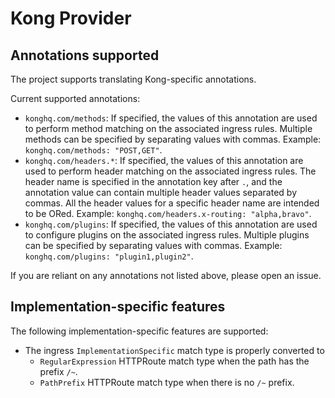 # Kong Provider

## Annotations supported

The project supports translating Kong-specific annotations.

Current supported annotations:

- `konghq.com/methods`: If specified, the values of this annotation are used to
  perform method matching on the associated ingress rules. Multiple methods can
  be specified by separating values with commas. Example: `konghq.com/methods: "POST,GET"`.
- `konghq.com/headers.*`: If specified, the values of this annotation are used to
  perform header matching on the associated ingress rules. The header name is specified
  in the annotation key after `.`, and the annotation value can contain multiple
  header values separated by commas. All the header values for a specific header
  name are intended to be ORed. Example: `konghq.com/headers.x-routing: "alpha,bravo"`.
- `konghq.com/plugins`: If specified, the values of this annotation are used to
  configure plugins on the associated ingress rules. Multiple plugins can be specified
  by separating values with commas. Example: `konghq.com/plugins: "plugin1,plugin2"`.

If you are reliant on any annotations not listed above, please open an issue.

## Implementation-specific features

The following implementation-specific features are supported:

- The ingress `ImplementationSpecific` match type is properly converted to
  - `RegularExpression` HTTPRoute match type when the path has the prefix `/~`.
  - `PathPrefix` HTTPRoute match type when there is no `/~` prefix.
